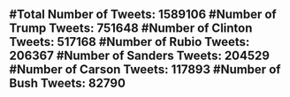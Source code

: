 #Total Number of Tweets: 1589106 
#Number of Trump Tweets: 751648
#Number of Clinton Tweets: 517168
#Number of Rubio Tweets: 206367
#Number of Sanders Tweets: 204529
#Number of Carson Tweets: 117893
#Number of Bush Tweets: 82790
---
